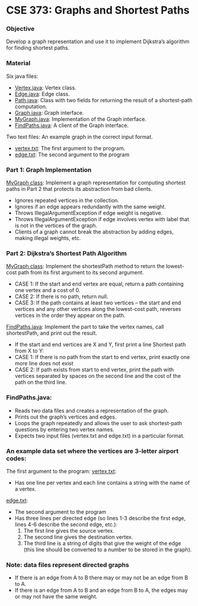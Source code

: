 # CSE 373: Graphs and Shortest Paths
### Objective
Develop a graph representation and use it to implement Dijkstra’s algorithm for finding shortest paths. 

### Material
Six java files:
- [Vertex.java](https://github.com/cmunwong/Graphs-and-Shortest-Paths/blob/main/Vertex.java): Vertex class. 
- [Edge.java](https://github.com/cmunwong/Graphs-and-Shortest-Paths/blob/main/Edge.java): Edge class. 
- [Path.java](https://github.com/cmunwong/Graphs-and-Shortest-Paths/blob/main/Path.java): Class with two fields for returning the result of a shortest-path computation.
- [Graph.java](https://github.com/cmunwong/Graphs-and-Shortest-Paths/blob/main/Graph.java): Graph interface. 
- [MyGraph.java](https://github.com/cmunwong/Graphs-and-Shortest-Paths/blob/main/MyGraph.java): Implementation of the Graph interface.
- [FindPaths.java](https://github.com/cmunwong/Graphs-and-Shortest-Paths/blob/main/FindPaths.java): A client of the Graph interface.

Two text files: An example graph in the correct input format.
- [vertex.txt](https://github.com/cmunwong/Graphs-and-Shortest-Paths/blob/main/vertex.txt): The first argument to the program.
- [edge.txt](https://github.com/cmunwong/Graphs-and-Shortest-Paths/blob/main/edge.txt): The second argument to the program

### Part 1: Graph Implementation
[MyGraph class](https://github.com/cmunwong/Graphs-and-Shortest-Paths/blob/main/MyGraph.java): 
Implement a graph representation for computing shortest paths in Part 2 that protects its abstraction from bad clients.
- Ignores repeated vertices in the collection. 
- Ignores if an edge appears redundantly with the same weight.
- Throws IllegalArgumentException if edge weight is negative.
- Throws IllegalArgumentException if edge involves vertex with label that is not in the vertices of the graph.
- Clients of a graph cannot break the abstraction by adding edges, making illegal weights, etc.

### Part 2: Dijkstra’s Shortest Path Algorithm
[MyGraph class](https://github.com/cmunwong/Graphs-and-Shortest-Paths/blob/main/MyGraph.java): 
Implement the shortestPath method to return the lowest-cost path from its first argument to its second argument.
- CASE 1: If the start and end vertex are equal, return a path containing one vertex and a cost of 0.
- CASE 2: If there is no path, return null.
- CASE 3: If the path contains at least two vertices – the start and end vertices and any other vertices along the lowest-cost path, reverses vertices in the order they appear on the path.
  
[FindPaths.java](https://github.com/cmunwong/Graphs-and-Shortest-Paths/blob/main/FindPaths.java): 
Implement the part to take the vertex names, call shortestPath, and print out the result.
- If the start and end vertices are X and Y, first print a line Shortest path from X to Y:
- CASE 1: If there is no path from the start to end vertex, print exactly one more line does not exist
- CASE 2: If path exists from start to end vertex, print the path with vertices separated by spaces on the second line and the cost of the path on the third line.

### FindPaths.java: 
- Reads two data files and creates a representation of the graph.
- Prints out the graph’s vertices and edges.
- Loops the graph repeatedly and allows the user to ask shortest-path questions by entering two vertex names.
- Expects two input files (vertex.txt and edge.txt) in a particular format. 

### An example data set where the vertices are 3-letter airport codes:
The first argument to the program: [vertex.txt](https://github.com/cmunwong/Graphs-and-Shortest-Paths/blob/main/vertex.txt):
- Has one line per vertex and each line contains a string with the name of a vertex.

[edge.txt](https://github.com/cmunwong/Graphs-and-Shortest-Paths/blob/main/edge.txt): 
- The second argument to the program
- Has three lines per directed edge (so lines 1-3 describe the first edge, lines 4-6 describe the second edge, etc.):
  1. The first line gives the source vertex.
  2. The second line gives the destination vertex.
  3. The third line is a string of digits that give the weight of the edge (this line should be converted to a number to be stored in the graph).

### Note: data files represent directed graphs
- If there is an edge from A to B there may or may not be an edge from B to A.
- If there is an edge from A to B and an edge from B to A, the edges may or may not have the same weight.
